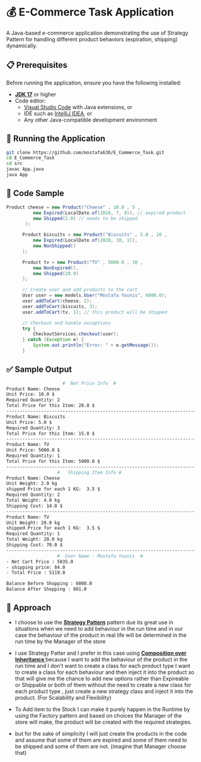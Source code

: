 # 💰 E-Commerce Task Application

A Java-based e-commerce application demonstrating the use of Strategy Pattern for handling different product behaviors (expiration, shipping) dynamically.

## 📋 Prerequisites

Before running the application, ensure you have the following installed:

- **[JDK 17](https://www.oracle.com/java/technologies/javase/jdk17-archive-downloads.html)** or higher
- Code editor:
  - [Visual Studio Code](https://code.visualstudio.com/) with Java extensions, or
  - IDE such as [IntelliJ IDEA](https://www.jetbrains.com/idea/), or
  - Any other Java-compatible development environment

## 🚀 Running the Application
   ```bash
   git clone https://github.com/mostafa630/E_Commerce_Task.git
   cd E_Commerce_Task
   cd src
   javac App.java
   java App
   ```
## 🧪 Code Sample
  ```java
 Product cheese = new Product("Cheese" , 10.0 , 5 ,
            new Expired(LocalDate.of(2026, 7, 8)), // expired product
            new Shipped(2.0) // needs to be shipped
         );

        Product biscuits = new Product("Biscuits" , 5.0 , 20 ,
            new Expired(LocalDate.of(2028, 10, 1)), 
            new NonShipped() 
        );

        Product tv = new Product("TV" , 5000.0 , 10 ,
            new NonExpired(), 
            new Shipped(20.0) 
        );

        // Create user and add products to the cart
        User user = new models.User("Mostafa Younis", 6000.0);
        user.addToCart(cheese, 2); 
        user.addToCart(biscuits, 3);
        user.addToCart(tv, 1); // this product will be shipped

        // Checkout and handle exceptions
        try {
            CheckoutServices.checkout(user);
        } catch (Exception e) {
            System.out.println("Error: " + e.getMessage());
        }

```
## ✅ Sample Output 
```bash
                     #  Net Price Info  #
Product Name: Cheese
Unit Price: 10.0 $
Required Quantity: 2
Total Price for this Item: 20.0 $
------------------------------------------------------------------------------
Product Name: Biscuits
Unit Price: 5.0 $
Required Quantity: 3
Total Price for this Item: 15.0 $
------------------------------------------------------------------------------
Product Name: TV
Unit Price: 5000.0 $
Required Quantity: 1
Total Price for this Item: 5000.0 $
------------------------------------------------------------------------------
                   #   Shipping Item Info #
Product Name: Cheese
Unit Weight: 2.0 kg
shipped Price for each 1 KG:  3.5 $
Required Quantity: 2
Total Weight: 4.0 kg
Shipping Cost: 14.0 $
------------------------------------------------------------------------------
Product Name: TV
Unit Weight: 20.0 kg
shipped Price for each 1 KG:  3.5 $
Required Quantity: 1
Total Weight: 20.0 kg
Shipping Cost: 70.0 $
------------------------------------------------------------------------------
                   #  User Name : Mostafa Younis  #
- Net Cart Price : 5035.0
- shipping price: 84.0
- Total Price : 5119.0

Balance Before Shopping : 6000.0
Balance After Shopping : 881.0
```
## 🧠 Approach
  * I choose to use the  **[Strategy Pattern](w)** pattern  due its great use in situations when we need to 
    add behaviour in the run time and in our case the behaviour of the product in real life 
    will be determined in the run time by the Manager of the store
  
  * I use Strategy Patter and I prefer in this case using **[Composition over Inheritance ](w)**
    because I want to add the behaviour of the product in the run time and I don't want to create a class
    for each product type I want to create a class for each behaviour and then inject it into the product
    so that will give me the chance to add new options rather than Expireable or Shippable or both of them
    without the need to create a new class for each product type , just create a new strategy class
    and inject it into the product. (For Scalability and Flexibility)
  
  
  * To Add item to the Stock I can make it purely happen in the Runtime by using the Factory pattern
    and based on choices the Manager of the store will make, the product will be created with the
    required strategies.

  * but for the sake of simplicity I will just create the products in the code and assume that some of them
    are expired and some of them need to be shipped and some of them are not.  (imagine that Manager choose that)



